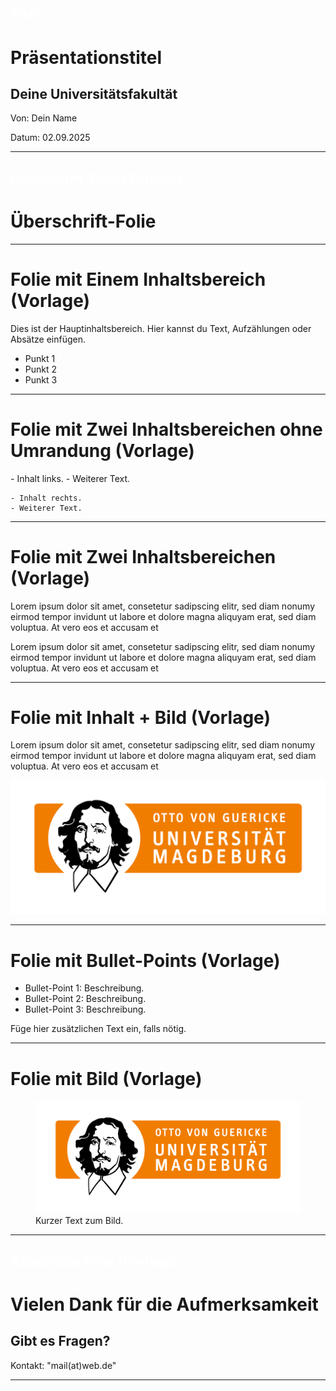 <!-- 
link: https://raw.githubusercontent.com/dabusse9/LiaTry/refs/heads/main/Vorlage.css
-->

## <span style="color:white">Titel</span>

<div class="title-slide">
  <h1>Präsentationstitel</h1>
  <h2>Deine Universitätsfakultät</h2>
  <p class="title-meta">Von: Dein Name</p>
  <p class="title-meta">Datum: 02.09.2025</p>
</div>

<div class="footer-logo"></div>

---

## <span style="color:white">Überschrift-Folie (Vorlage)</span>

<div class="title-slide">
  <h1>Überschrift-Folie</h1>
</div>

<div class="footer-logo"></div>

---

# Folie mit Einem Inhaltsbereich (Vorlage)

<div class="content-box">
Dies ist der Hauptinhaltsbereich.  
Hier kannst du Text, Aufzählungen oder Absätze einfügen.  

- Punkt 1
- Punkt 2
- Punkt 3
</div>

<div class="footer-logo"></div>

---

# Folie mit Zwei Inhaltsbereichen ohne Umrandung (Vorlage)

<section class="flex-container">
<!-- class="flex-child" style="min-width: 250px" -->
    - Inhalt links.
    - Weiterer Text.

<!-- class="flex-child" style="min-width: 250px" -->
    - Inhalt rechts.
    - Weiterer Text.

</section>

<div class="footer-logo"></div>

---

# Folie mit Zwei Inhaltsbereichen (Vorlage)

<section class="flex-container">
<!-- class="flex-child-bordered" -->
  Lorem ipsum dolor sit amet, consetetur sadipscing elitr, sed diam nonumy eirmod tempor
  invidunt ut labore et dolore magna aliquyam erat, sed diam voluptua. At vero eos et accusam et

<!-- class="flex-child-bordered" -->
  Lorem ipsum dolor sit amet, consetetur sadipscing elitr, sed diam nonumy eirmod tempor invidunt ut
  labore et dolore magna aliquyam erat, sed diam voluptua. At vero eos et accusam et

</section>

<div class="footer-logo"></div>

---

# Folie mit Inhalt + Bild (Vorlage)

<section class="flex-container">
<!-- class="flex-child" style="min-width: 250px" -->
  Lorem ipsum dolor sit amet, consetetur sadipscing elitr, sed diam nonumy eirmod tempor
  invidunt ut labore et dolore magna aliquyam erat, sed diam voluptua. At vero eos et accusam et

<!-- class="flex-child" style="min-width: 250px" -->
![Beschreibung des Bildes](https://github.com/dabusse9/LiaTry/raw/main/FHW.png)

</section>

<div class="footer-logo"></div>

---

# Folie mit Bullet-Points (Vorlage)

- Bullet-Point 1: Beschreibung.
- Bullet-Point 2: Beschreibung.
- Bullet-Point 3: Beschreibung.

Füge hier zusätzlichen Text ein, falls nötig.

<div class="footer-logo"></div>

---

# Folie mit Bild (Vorlage)

<figure class="image-container">
  <img src="https://github.com/dabusse9/LiaTry/raw/main/FHW.png" alt="Beschreibung des Bildes">
  <figcaption class="image-caption">Kurzer Text zum Bild.</figcaption>
</figure>

<div class="footer-logo"></div>

---

## <span style="color:white">Abschluss-Folie (Vorlage)</span>

<div class="title-slide final-slide">
  <h1>Vielen Dank für die Aufmerksamkeit</h1>
  <h2>Gibt es Fragen?</h2>
    <p class="title-meta">Kontakt: "mail(at)web.de" </p>
</div>

<div class="footer-logo"></div>

---

